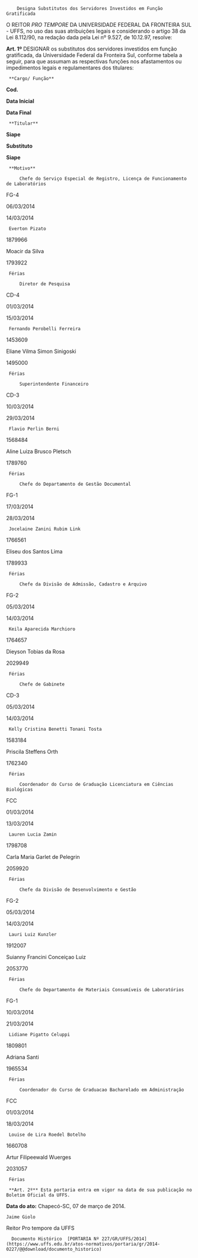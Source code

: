         Designa Substitutos dos Servidores Investidos em Função Gratificada  

O REITOR *PRO TEMPORE* DA UNIVERSIDADE FEDERAL DA FRONTEIRA SUL - UFFS, no uso das suas atribuições legais e considerando o artigo 38 da Lei 8.112/90, na redação dada pela Lei nº 9.527, de 10.12.97, resolve:

 **Art. 1º** DESIGNAR os substitutos dos servidores investidos em função gratificada, da Universidade Federal da Fronteira Sul, conforme tabela a seguir, para que assumam as respectivas funções nos afastamentos ou impedimentos legais e regulamentares dos titulares:

     **Cargo/ Função**

   **Cod.**

   **Data Inicial**

   **Data Final**

     **Titular**

   **Siape**

   **Substituto**

   **Siape**

     **Motivo**

         Chefe do Serviço Especial de Registro, Licença de Funcionamento de Laboratórios

   FG-4

   06/03/2014

   14/03/2014

     Everton Pizato

   1879966

   Moacir da Silva

   1793922

     Férias

         Diretor de Pesquisa

   CD-4

   01/03/2014

   15/03/2014

     Fernando Perobelli Ferreira

   1453609

   Eliane Vilma Simon Sinigoski

   1495000

     Férias

         Superintendente Financeiro

   CD-3

   10/03/2014

   29/03/2014

     Flavio Perlin Berni

   1568484

   Aline Luiza Brusco Pletsch

   1789760

     Férias

         Chefe do Departamento de Gestão Documental

   FG-1

   17/03/2014

   28/03/2014

     Jocelaine Zanini Rubim Link

   1766561

   Eliseu dos Santos Lima

   1789933

     Férias

         Chefe da Divisão de Admissão, Cadastro e Arquivo

   FG-2

   05/03/2014

   14/03/2014

     Keila Aparecida Marchioro

   1764657

   Dieyson Tobias da Rosa

   2029949

     Férias

         Chefe de Gabinete

   CD-3

   05/03/2014

   14/03/2014

     Kelly Cristina Benetti Tonani Tosta

   1583184

   Priscila Steffens Orth

   1762340

     Férias

         Coordenador do Curso de Graduação Licenciatura em Ciências Biológicas

   FCC

   01/03/2014

   13/03/2014

     Lauren Lucia Zamin

   1798708

   Carla Maria Garlet de Pelegrin

   2059920

     Férias

         Chefe da Divisão de Desenvolvimento e Gestão

   FG-2

   05/03/2014

   14/03/2014

     Lauri Luiz Kunzler

   1912007

   Suianny Francini Conceiçao Luiz

   2053770

     Férias

         Chefe do Departamento de Materiais Consumíveis de Laboratórios

   FG-1

   10/03/2014

   21/03/2014

     Lidiane Pigatto Celuppi

   1809801

   Adriana Santi

   1965534

     Férias

         Coordenador do Curso de Graduacao Bacharelado em Administração

   FCC

   01/03/2014

   18/03/2014

     Louise de Lira Roedel Botelho

   1660708

   Artur Filipeewald Wuerges

   2031057

     Férias

     **Art. 2º** Esta portaria entra em vigor na data de sua publicação no Boletim Oficial da UFFS.

  

   **Data do ato:** Chapecó-SC, 07 de março de 2014.   
 

    Jaime Giolo   
 Reitor Pro tempore da UFFS 

      Documento Histórico  [PORTARIA Nº 227/GR/UFFS/2014](https://www.uffs.edu.br/atos-normativos/portaria/gr/2014-0227/@@download/documento_historico)     
      